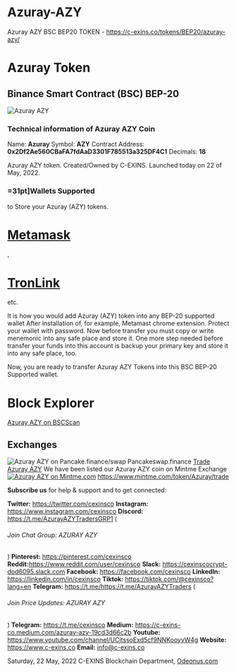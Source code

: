 
# Azuray-AZY
Azuray AZY BSC BEP20 TOKEN - https://c-exins.co/tokens/BEP20/azuray-azy/

<h1>Azuray Token</h1>
<h2>Binance Smart Contract (BSC) BEP-20</h2>
<img src="https://c-exins.co/lnkimages/Azuray-AZY-logo-200x200.png" alt="Azuray AZY" title="Azuray AZY" />


<h3>Technical information of Azuray AZY Coin</h3>

Name: <b>Azuray</b>
Symbol: <b>AZY</b>
Contract Address: <b>0x2Df2Ae560CBaFA7fdAaD3301F785513a325DF4C1</b>
Decimals: <b>18</b>

Azuray AZY token. Created/Owned by C-EXINS. Launched today on
22 of May, 2022.


<h3>=31pt]Wallets Supported</h3> 
to Store your Azuray (AZY) tokens.


<h1><a href="https://microsoftedge.microsoft.com/addons/detail/metamask/ejbalbakoplchlghecdalmeeeajnimhm?hl=en-US" title="Azuray AZY on Metamask">Metamask</a></h1>, <h1><a href="https://trustwallet.com/dl/apk" title="Azuray AZY on TronLink">TronLink</a></h1> etc.


It is how you would add Azuray (AZY) token into any BEP-20 supported wallet 
After installation of, for example, Metamast chrome extension. Protect your wallet with password. Now before transfer
you must copy or write menemonic into any safe place and store it. One more step needed before transfer your funds into
this account is backup your primary key and store it into any safe place, too.

Now, you are ready to transfer Azuray AZY Tokens into this BSC BEP-20 Supported wallet.



<h1>Block Explorer</h1>
<a href="https://bscscan.com/token/0x2Df2Ae560CBaFA7fdAaD3301F785513a325DF4C1" title="Azuray AZY block explorer">Azuray AZY on BSCScan</a>



<h2>Exchanges</h2>
<img src="https://www.c-exins.co/tokens/ERC20/odematic-odm/images/pancake.finace.png" alt="Azuray AZY on Pancake.finance/swap" title="Azuray AZY on Pancake.finance/swap" />
Pancakeswap.finance
<a href="https://pancakeswap.finance/swap?outputCurrency=0x2Df2Ae560CBaFA7fdAaD3301F785513a325DF4C1" title="Trade Azuray AZY on Pancake.finance/swap">Trade Azuray AZY</a>
We have been listed our Azuray AZY coin on Mintme Exchange
<a href="https://www.mintme.com/token/Azuray/invite" title="Azuray AZY on Mintme"><img src="https://www.c-exins.co/tokens/BEP20/azuray-azy/images/mintme-exchange.png" alt="Azuray AZY on Mintme.com" title="Azuray AZY on Mintme.com"/></a>
<a href="https://www.mintme.com/token/Azuray/invite" title="Trade Azuray AZY">https://www.mintme.com/token/Azuray/trade</a>

<b>Subscribe us</b> for help & support and to get connected:


<b>Twitter:</b> https://twitter.com/cexinsco
<b>Instagram:</b> https://www.instagram.com/cexinsco
<b>Discord:</b> https://t.me/AzurayAZYTradersGRP1 (<h6>Join Chat Group: AZURAY AZY</h6>)
<b>Pinterest:</b> https://pinterest.com/cexinsco
<b>Reddit:</b>https://www.reddit.com/user/cexinsco
<b>Slack:</b> https://cexinscocrypt-dod6095.slack.com
<b>Facebook:</b> https://facebook.com/cexinsco
<b>LinkedIn:</b> https://linkedin.com/in/cexinsco
<b>Tiktok:</b> https://tiktok.com/@cexinsco?lang=en
<b>Telegram:</b> https://t.me/https://t.me/AzurayAZYTraders (<h6>Join Price Updates: AZURAY AZY</h6>)
<b>Telegram:</b> https://t.me/cexinsco
<b>Medium:</b> https://c-exins-co.medium.com/azuray-azy-19cd3d66c2b
<b>Youtube:</b> https://www.youtube.com/channel/UCjtssoExd5cf9NNKooyvW4g
<b>Website:</b> https://www.c-exins.co
<b>Email:</b> info@c-exins.co


Saturday, 22 May, 2022
C-EXINS Blockchain Department, <a href="http://Odeonus.com" title="Odeonus.com">Odeonus.com</a>

